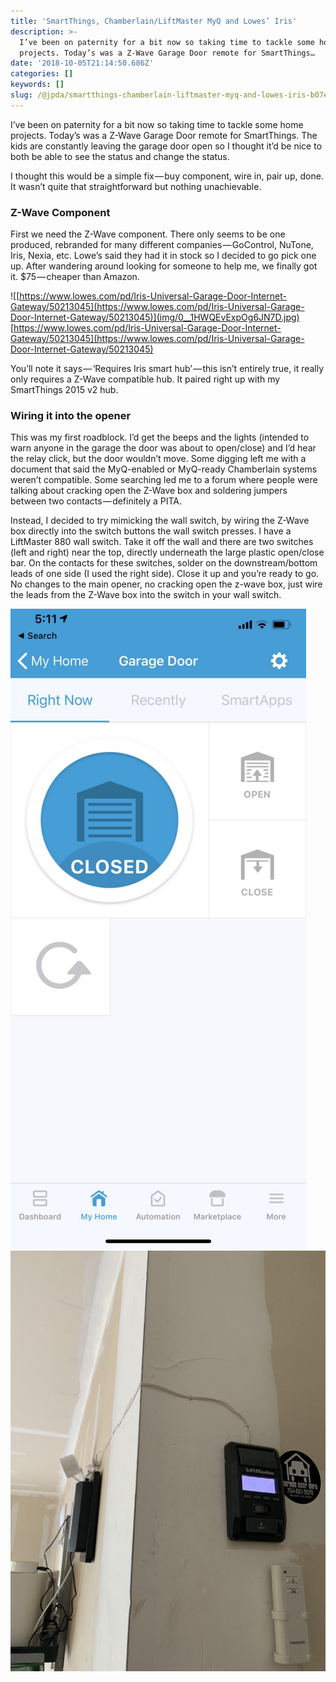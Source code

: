 ```yaml
---
title: 'SmartThings, Chamberlain/LiftMaster MyQ and Lowes’ Iris'
description: >-
  I’ve been on paternity for a bit now so taking time to tackle some home
  projects. Today’s was a Z-Wave Garage Door remote for SmartThings…
date: '2018-10-05T21:14:50.686Z'
categories: []
keywords: []
slug: /@jpda/smartthings-chamberlain-liftmaster-myq-and-lowes-iris-b07e804e5a
---
```


I’ve been on paternity for a bit now so taking time to tackle some home projects. Today’s was a Z-Wave Garage Door remote for SmartThings. The kids are constantly leaving the garage door open so I thought it’d be nice to both be able to see the status and change the status.

I thought this would be a simple fix — buy component, wire in, pair up, done. It wasn’t quite that straightforward but nothing unachievable.

### Z-Wave Component

First we need the Z-Wave component. There only seems to be one produced, rebranded for many different companies — GoControl, NuTone, Iris, Nexia, etc. Lowe’s said they had it in stock so I decided to go pick one up. After wandering around looking for someone to help me, we finally got it. $75 — cheaper than Amazon.

![[https://www.lowes.com/pd/Iris-Universal-Garage-Door-Internet-Gateway/50213045](https://www.lowes.com/pd/Iris-Universal-Garage-Door-Internet-Gateway/50213045)](img/0__1HWQEvExpOg6JN7D.jpg)
[https://www.lowes.com/pd/Iris-Universal-Garage-Door-Internet-Gateway/50213045](https://www.lowes.com/pd/Iris-Universal-Garage-Door-Internet-Gateway/50213045)

You’ll note it says — ‘Requires Iris smart hub’ — this isn’t entirely true, it really only requires a Z-Wave compatible hub. It paired right up with my SmartThings 2015 v2 hub.

### Wiring it into the opener

This was my first roadblock. I’d get the beeps and the lights (intended to warn anyone in the garage the door was about to open/close) and I’d hear the relay click, but the door wouldn’t move. Some digging left me with a document that said the MyQ-enabled or MyQ-ready Chamberlain systems weren’t compatible. Some searching led me to a forum where people were talking about cracking open the Z-Wave box and soldering jumpers between two contacts — definitely a PITA.

Instead, I decided to try mimicking the wall switch, by wiring the Z-Wave box directly into the switch buttons the wall switch presses. I have a LiftMaster 880 wall switch. Take it off the wall and there are two switches (left and right) near the top, directly underneath the large plastic open/close bar. On the contacts for these switches, solder on the downstream/bottom leads of one side (I used the right side). Close it up and you’re ready to go. No changes to the main opener, no cracking open the z-wave box, just wire the leads from the Z-Wave box into the switch in your wall switch.

![](img/1__sgBus4jaMHhUFZnsiAJv5Q__2x.jpeg)
![](img/1__kdvUwQEl7Gs4VHHAAy2THg__2x.jpeg)